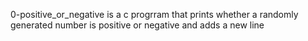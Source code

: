 0-positive_or_negative is a c progrram that prints whether a randomly generated number is positive or negative and adds a new line
